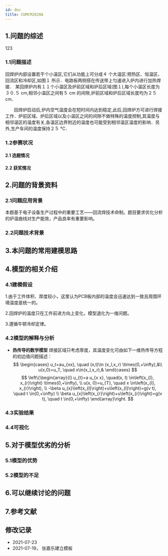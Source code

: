 ```yaml
---
id: doc
title: CUMCM2020A   
---           
```

## 1.问题的综述
123
### 1.1问题描述  

回焊炉内部设置若干个小温区,它们从功能上可分成４ 个大温区:预热区、恒温区、回流区和冷却区,如图１ 所示．电路板两侧搭在传送带上匀速进入炉内进行加热焊接．
某回焊炉内有１１个小温区及炉前区域和炉后区域(图１),每个小温区长度为３０.５ cm,相邻小温区之间有５ cm 的间隙,炉前区域和炉后区域长度均为２５ cm．

　　回焊炉启动后,炉内空气温度会在短时间内达到稳定,此后,回焊炉方可进行焊接工作．炉前区域、炉后区域以及小温区之间的间隙不做特殊的温度控制,其温度与相邻温区的温度有关,各温区边界附近的温度也可能受到相邻温区温度的影响．另外,生产车间的温度保持２５ ℃．

### 1.2参赛状况
#### 2.1 选题情况
#### 2.2 获奖情况

## 2.问题的背景资料
### 2.1问题应用背景
本题基于电子设备生产过程中的重要工艺——回流焊技术命制。题目要求优化分析的炉温曲线对生产能效，产品良率有重要影响。
### 2.2问题技术背景


## 3.本问题的常用建模思路

## 4.模型的相关介绍
### 4.1建模假设

1.由于工件体积、厚度较小，这里认为PCB板内部的温度会迅速达到一致且周围环境温度是统一的。

2.回焊炉的温度只在工件前进方向上变化，模型退化为一维问题。

3.遵循牛顿冷却定律。

### 4.2模型的解释与分析
- **热传导的数学模型**
焊接区域只考虑厚度，其温度变化可由如下一维热传导方程的初边值问题描述：
$$
    \begin{cases}
    u_t=au_{xx}, \quad (x,t)\in (x_l,x_r) \times(0,+\infty),&\\
    u(x,0)=u_T, \quad x\in(x_l,x_r),&
    \end{cases}
$$
$$
\left\{\begin{array}{l}
u_{t}=a u_{x x}, \quad(x, t) \in\left(x_{l}, x_{r}\right) \times(0,+\infty), \\
u(x, 0)=u_{T}, \quad x \in\left(x_{l}, x_{r}\right), \\
-\beta u_{x}\left(x_{l}\right)+u\left(x_{l}\right)=g(v t), \quad t \in(0,+\infty) \\
\beta u_{x}\left(x_{r}\right)+u\left(x_{r}\right)=g(v t), \quad t \in(0,+\infty)
\end{array}\right.
$$


### 4.3实验结果

### 4.4可视化


## 5.对于模型优劣的分析

### 5.1模型的优势


### 5.2模型的不足
## 6.可以继续讨论的问题


## 7.参考文献


## 修改记录
- 2021-07-23
- 2021-07-19， 张嘉乐建立模板

